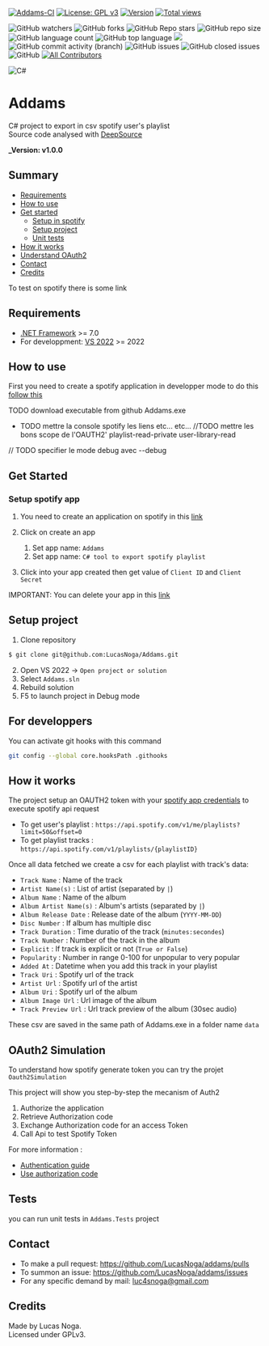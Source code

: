 ﻿[![Addams-CI](https://github.com/LucasNoga/addams/actions/workflows/dotnet.yml/badge.svg)](https://github.com/LucasNoga/addams/actions/workflows/dotnet.yml)
[![License: GPL v3](https://img.shields.io/badge/License-GPLv3-blue.svg)](https://www.gnu.org/licenses/gpl-3.0)
[![Version](https://img.shields.io/github/tag/LucasNoga/addams.svg)](https://github.com/LucasNoga/addams/releases)
[![Total views](https://img.shields.io/sourcegraph/rrc/github.com/LucasNoga/addams.svg)](https://sourcegraph.com/github.com/LucasNoga/addams)

![GitHub watchers](https://img.shields.io/github/watchers/ny-daystar/addams)
![GitHub forks](https://img.shields.io/github/forks/ny-daystar/addams)
![GitHub Repo stars](https://img.shields.io/github/stars/ny-daystar/addams)
![GitHub repo size](https://img.shields.io/github/repo-size/ny-daystar/addams)
![GitHub language count](https://img.shields.io/github/languages/count/ny-daystar/addams)
![GitHub top language](https://img.shields.io/github/languages/top/ny-daystar/addams) <a href="https://codeclimate.com/github/ny-daystar/addams/maintainability"><img src="https://api.codeclimate.com/v1/badges/715c6f3ffb08de5ca621/maintainability" /></a>  
![GitHub commit activity (branch)](https://img.shields.io/github/commit-activity/m/ny-daystar/addams/main)
![GitHub issues](https://img.shields.io/github/issues/ny-daystar/addams)
![GitHub closed issues](https://img.shields.io/github/issues-closed-raw/ny-daystar/addams)
![GitHub](https://img.shields.io/github/license/ny-daystar/addams)
[![All Contributors](https://img.shields.io/badge/all_contributors-1-blue.svg?style=circular)](#contributors)

![C#](https://img.shields.io/badge/c%23-%23239120.svg?style=for-the-badge&logo=csharp&logoColor=white)

# Addams

C# project to export in csv spotify user's playlist  
Source code analysed with [DeepSource](https://deepsource.com/)

**\_Version: v1.0.0**

## Summary

-   [Requirements](#requirements)
-   [How to use](#how-to-use)
-   [Get started](#get-started)
    -   [Setup in spotify](#setup-in-spotify)
    -   [Setup project](#setup-project)
    -   [Unit tests](#tests)
-   [How it works](#how-it-works)
-   [Understand OAuth2](#oauth2-simulation)
-   [Contact](#contact)
-   [Credits](#credits)

To test on spotify there is some link

## Requirements

-   [.NET Framework](https://dotnet.microsoft.com/en-us/download/dotnet/7.0) >= 7.0
-   For developpment: [VS 2022](https://visualstudio.microsoft.com/fr/vs/) >= 2022

## How to use

First you need to create a spotify application in developper mode
to do this [follow this](#setup-spotify-app)

TODO download executable from github Addams.exe

-   TODO mettre la console spotify les liens etc... etc...
    //TODO mettre les bons scope de l'OAUTH2' playlist-read-private user-library-read

// TODO specifier le mode debug avec --debug

## Get Started

### Setup spotify app

1. You need to create an application on spotify in this [link](https://developer.spotify.com/dashboard/applications)

2. Click on create an app

    1. Set app name: `Addams`
    2. Set app name: `C# tool to export spotify playlist`

3. Click into your app created then get value of `Client ID` and `Client Secret`

IMPORTANT: You can delete your app in this [link](https://www.spotify.com/fr/account/apps/)

## Setup project

1. Clone repository

```bash
$ git clone git@github.com:LucasNoga/Addams.git
```

2. Open VS 2022 -> `Open project or solution`
3. Select `Addams.sln`
4. Rebuild solution
5. F5 to launch project in Debug mode

## For developpers

You can activate git hooks with this command

```bash
git config --global core.hooksPath .githooks
```

## How it works

The project setup an OAUTH2 token with your [spotify app credentials](#setup-in-spotify) to execute spotify api request

-   To get user's playlist : `https://api.spotify.com/v1/me/playlists?limit=50&offset=0`
-   To get playlist tracks : `https://api.spotify.com/v1/playlists/{playlistID}`

Once all data fetched we create a csv for each playlist with track's data:

-   `Track Name` : Name of the track
-   `Artist Name(s)` : List of artist (separated by `|`)
-   `Album Name` : Name of the album
-   `Album Artist Name(s)` : Album's artists (separated by `|`)
-   `Album Release Date` : Release date of the album (`YYYY-MM-DD`)
-   `Disc Number` : If album has multiple disc
-   `Track Duration` : Time duratio of the track (`minutes:secondes`)
-   `Track Number` : Number of the track in the album
-   `Explicit` : If track is explicit or not (`True or False`)
-   `Popularity` : Number in range 0-100 for unpopular to very popular
-   `Added At` : Datetime when you add this track in your playlist
-   `Track Uri` : Spotify url of the track
-   `Artist Url` : Spotify url of the artist
-   `Album Uri` : Spotify url of the album
-   `Album Image Url` : Url image of the album
-   `Track Preview Url` : Url track preview of the album (30sec audio)

These csv are saved in the same path of Addams.exe in a folder name `data`

## OAuth2 Simulation

To understand how spotify generate token you can try the projet `Oauth2Simulation`

This project will show you step-by-step the mecanism of Auth2

1. Authorize the application
2. Retrieve Authorization code
3. Exchange Authorization code for an access Token
4. Call Api to test Spotify Token

For more information :

-   [Authentication guide](https://johnnycrazy.github.io/SpotifyAPI-NET/docs/auth_introduction)
-   [Use authorization code](https://johnnycrazy.github.io/SpotifyAPI-NET/docs/authorization_code)

## Tests

you can run unit tests in `Addams.Tests` project

## Contact

-   To make a pull request: https://github.com/LucasNoga/addams/pulls
-   To summon an issue: https://github.com/LucasNoga/addams/issues
-   For any specific demand by mail: [luc4snoga@gmail.com](mailto:luc4snoga@gmail.com?subject=[GitHub]%addams%20Project)

## Credits

Made by Lucas Noga.  
Licensed under GPLv3.
